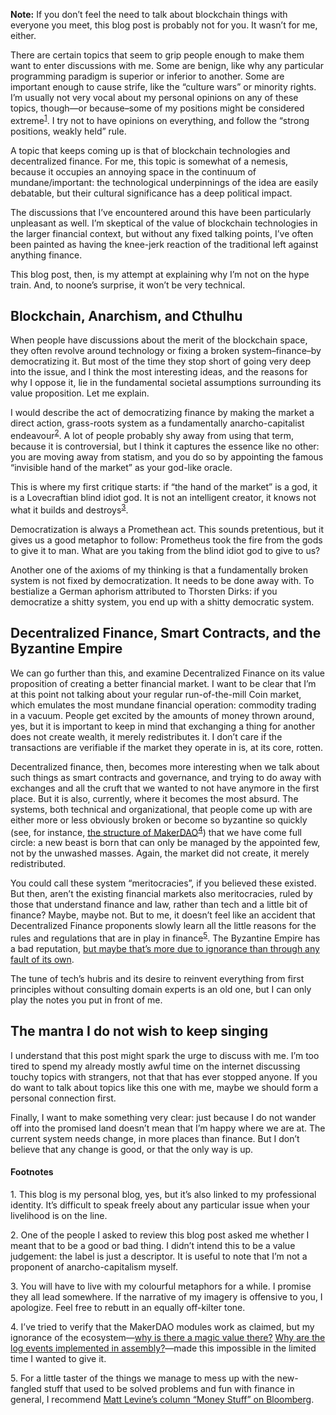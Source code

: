 **Note:** If you don’t feel the need to talk about blockchain things with
everyone you meet, this blog post is probably not for you. It wasn’t for me,
either.

There are certain topics that seem to grip people enough to make them want to
enter discussions with me. Some are benign, like why any particular programming
paradigm is superior or inferior to another. Some are important enough to cause
strife, like the “culture wars” or minority rights. I’m usually not very vocal
about my personal opinions on any of these topics, though—or because–some of my
positions might be considered extreme<sup><a href="#1">1</a></sup>. I try not
to have opinions on everything, and follow the “strong positions, weakly held”
rule.

A topic that keeps coming up is that of blockchain technologies and
decentralized finance. For me, this topic is somewhat of a nemesis, because it
occupies an annoying space in the continuum of mundane/important: the
technological underpinnings of the idea are easily debatable, but their
cultural significance has a deep political impact.

The discussions that I’ve encountered around this have been particularly
unpleasant as well. I’m skeptical of the value of blockchain technologies in
the larger financial context, but without any fixed talking points, I’ve often
been painted as having the knee-jerk reaction of the traditional left against
anything finance.

This blog post, then, is my attempt at explaining why I’m not on the hype
train. And, to noone’s surprise, it won’t be very technical.

## Blockchain, Anarchism, and Cthulhu

When people have discussions about the merit of the blockchain space, they
often revolve around technology or fixing a broken system–finance–by
democratizing it. But most of the time they stop short of going very deep into
the issue, and I think the most interesting ideas, and the reasons for why I
oppose it, lie in the fundamental societal assumptions surrounding its value
proposition. Let me explain.

I would describe the act of democratizing finance by making the market a direct
action, grass-roots system as a fundamentally anarcho-capitalist
endeavour<sup><a href="#2">2</a></sup>. A lot of people probably shy away from
using that term, because it is controversial, but I think it captures the
essence like no other: you are moving away from statism, and you do so by
appointing the famous “invisible hand of the market” as your god-like oracle.

This is where my first critique starts: if “the hand of the market” is a god, it
is a Lovecraftian blind idiot god. It is not an intelligent creator, it knows
not what it builds and destroys<sup><a href="#3">3</a></sup>.

Democratization is always a Promethean act. This sounds pretentious, but it
gives us a good metaphor to follow: Prometheus took the fire from the gods to
give it to man. What are you taking from the blind idiot god to give to us?

Another one of the axioms of my thinking is that a fundamentally broken system
is not fixed by democratization. It needs to be done away with. To bestialize
a German aphorism attributed to Thorsten Dirks: if you democratize a shitty
system, you end up with a shitty democratic system.

## Decentralized Finance, Smart Contracts, and the Byzantine Empire

We can go further than this, and examine Decentralized Finance on its value
proposition of creating a better financial market. I want to be clear that I’m
at this point not talking about your regular run-of-the-mill Coin market, which
emulates the most mundane financial operation: commodity trading in a vacuum.
People get excited by the amounts of money thrown around, yes, but it is
important to keep in mind that exchanging a thing for another does not create
wealth, it merely redistributes it. I don’t care if the transactions are
verifiable if the market they operate in is, at its core, rotten.

Decentralized finance, then, becomes more interesting when we talk about such
things as smart contracts and governance, and trying to do away with exchanges
and all the cruft that we wanted to not have anymore in the first place. But it
is also, currently, where it becomes the most absurd. The systems, both
technical and organizational, that people come up with are either more or less
obviously broken or become so byzantine so quickly (see, for instance, [the
structure of
MakerDAO](https://docs.makerdao.com/#the-maker-protocol-smart-contract-modules-system)<sup><a href="#4">4</a></sup>)
that we have come full circle: a new beast is born that can only be managed by the
appointed few, not by the unwashed masses. Again, the market did not create, it
merely redistributed.

You could call these system “meritocracies”, if you believed these existed. But
then, aren’t the existing financial markets also meritocracies, ruled by those
that understand finance and law, rather than tech and a little bit of finance?
Maybe, maybe not. But to me, it doesn’t feel like an accident that
Decentralized Finance proponents slowly learn all the little reasons for the
rules and regulations that are in play in finance<sup><a href="#5">5</a></sup>.
The Byzantine Empire has a bad reputation, [but maybe that’s more due to
ignorance than through any fault of its own](https://aleteia.org/2018/11/13/why-are-complex-things-called-byzantine/).

The tune of tech’s hubris and its desire to reinvent everything from first
principles without consulting domain experts is an old one, but I can only play
the notes you put in front of me.

## The mantra I do not wish to keep singing

I understand that this post might spark the urge to discuss with me. I’m too
tired to spend my already mostly awful time on the internet discussing touchy
topics with strangers, not that that has ever stopped anyone. If you do want to
talk about topics like this one with me, maybe we should form a personal
connection first.

Finally, I want to make something very clear: just because I do not wander off
into the promised land doesn’t mean that I’m happy where we are at. The current
system needs change, in more places than finance. But I don’t believe that any
change is good, or that the only way is up.

#### Footnotes

<span id="1">1.</span> This blog is my personal blog, yes, but it’s also linked
to my professional identity. It’s difficult to speak freely about any particular
issue when your livelihood is on the line.

<span id="2">2.</span> One of the people I asked to review this blog post asked
me whether I meant that to be a good or bad thing. I didn’t intend this to be a
value judgement: the label is just a descriptor. It is useful to note that I’m
not a proponent of anarcho-capitalism myself.

<span id="3">3.</span> You will have to live with my colourful metaphors for a
                       while. I promise they all lead somewhere. If the
                       narrative of my imagery is offensive to you, I
                       apologize. Feel free to rebutt in an equally off-kilter
                       tone.

<span id="4">4.</span> I’ve tried to verify that the MakerDAO modules work as
claimed, but my ignorance of the ecosystem—[why is there a magic value
there?](https://github.com/dapphub/ds-chief/blob/master/src/chief.sol#L96)
[Why are the log events implemented in assembly?](https://github.com/makerdao/median/blob/master/src/median.sol#L29-L45)—made
this impossible in the limited time I wanted to give it.

<span id="5">5.</span> For a little taster of the things we manage to mess up
with the new-fangled stuff that used to be solved problems and fun with finance
in general, I recommend [Matt Levine’s column “Money Stuff” on Bloomberg](https://www.bloomberg.com/opinion/articles/2021-01-12/don-t-forget-your-bitcoins).
